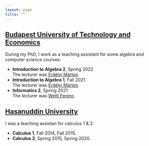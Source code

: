 ```yaml
---
layout: page
title: ""
---
```

## <u>Budapest University of Technology and Economics</u>
During my PhD, I work as a teaching assistant for some algebra and computer science courses:
* <b>Introduction to Algebra 2</b>, Spring 2022 <br>The lecturer was [Erdélyi Márton](https://math.bme.hu/~merdelyi/).
* <b>Introduction to Algebra 1</b>, Fall 2021 <br>The lecturer was [Erdélyi Márton](https://math.bme.hu/~merdelyi/).
* <b>Informatics 2</b>, Spring 2021 <br>The lecturer was [Wettl Ferenc](https://algebra.math.bme.hu/wettl-ferenc).

## <u>Hasanuddin University</u>
I was a teaching assistan for calculus 1 & 2:
* <b>Calculus 1</b>, Fall 2014, Fall 2015.
* <b>Calculus 2</b>, Spring 2015, Spring 2020.

